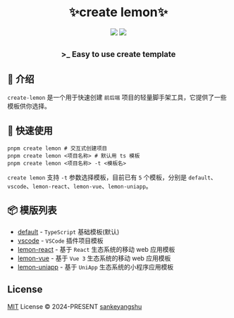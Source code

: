 <h1 align="center">✨create lemon✨</h1>

<p align="center">
    <a href="https://www.npmjs.com/package/create-lemon"><img src="https://img.shields.io/npm/dm/create-lemon?colorA=363a4f&colorB=f5a97f&style=for-the-badge"></a>
    <a href="https://www.npmjs.com/package/create-lemon"><img src="https://img.shields.io/npm/v/create-lemon?colorA=363a4f&colorB=a6da95&style=for-the-badge"></a>
</p>

<h2 align="center">
<sub>>_ Easy to use create template</sub>
</h2>

## 📖 介绍

`create-lemon` 是一个用于快速创建 `前后端` 项目的轻量脚手架工具，它提供了一些模板供你选择。

## 🚤 快速使用

```shell
pnpm create lemon # 交互式创建项目
pnpm create lemon <项目名称> # 默认用 ts 模板
pnpm create lemon <项目名称> -t <模板名>
```

`create lemon` 支持 `-t` 参数选择模板，目前已有 `5` 个模板，分别是 `default`、`vscode`、`lemon-react`、`lemon-vue`、`lemon-uniapp`。

## 📦 模版列表

- [default](https://github.com/sankeyangshu/starter-template-ts) - `TypeScript` 基础模板(默认)
- [vscode](https://github.com/sankeyangshu/starter-template-vscode) - `VSCode` 插件项目模板
- [lemon-react](https://github.com/sankeyangshu/lemon-template-react) - 基于 `React` 生态系统的移动 web 应用模板
- [lemon-vue](https://github.com/sankeyangshu/lemon-template-vue) - 基于 `Vue 3` 生态系统的移动 web 应用模板
- [lemon-uniapp](https://github.com/sankeyangshu/lemon-template-uniapp) - 基于 `UniApp` 生态系统的小程序应用模板

## License

[MIT](./LICENSE) License © 2024-PRESENT [sankeyangshu](https://github.com/sankeyangshu)
